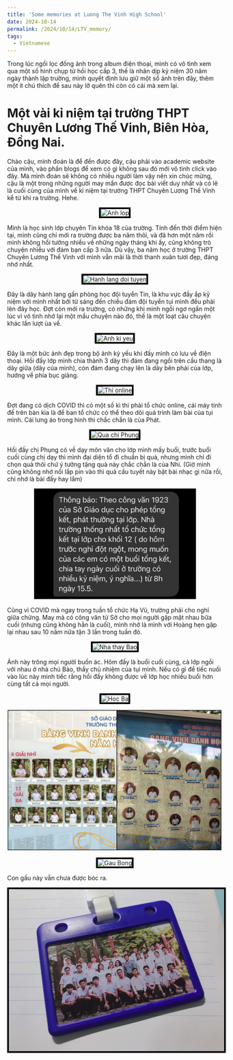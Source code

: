 ```yaml
---
title: 'Some memories at Luong The Vinh High School'
date: 2024-10-14
permalink: /2024/10/14/LTV_memory/
tags:
  - Vietnamese
---
```


Trong lúc ngồi lọc đống ảnh trong album điện thoại, mình có vô tình xem qua một số hình chụp từ hồi học cấp 3, thế là nhân dịp kỷ niệm 30 năm ngày thành lập trường, mình quyết định lưu giữ một số ảnh trên đây, thêm một ít chú thích để sau này lỡ quên thì còn có cái mà xem lại. 

# Một vài kỉ niệm tại trường THPT Chuyên Lương Thế Vinh, Biên Hòa, Đồng Nai.

Chào cậu, mình đoán là để đến được đây, cậu phải vào academic website của mình, vào phần blogs để xem có gì không sau đó mới vô tình click vào đây. Mà mình đoán sẽ không có nhiều người làm vậy nên xin chúc mừng, cậu là một trong những người may mắn được đọc bài viết duy nhất và có lẽ là cuối cùng của mình về kỉ niệm tại trường THPT Chuyên Lương Thế Vinh kể từ khi ra trường. Hehe. 

<p align="center">
  <img src="/images/anhlop.png" alt="Anh lop" style="border:4px solid black; max-height: 500px">
</p>
Mình là học sinh lớp chuyên Tin khóa 18 của trường. Tính đến thời điểm hiện tại, mình cũng chỉ mới ra trường được ba năm thôi, và đã hơn một năm rồi mình không hồi tưởng nhiều về những ngày tháng khi ấy, cũng không trò chuyện nhiều với đám bạn cấp 3 nữa. Dù vậy, ba năm học ở trường THPT Chuyên Lương Thế Vinh với mình vẫn mãi là thời thanh xuân tươi đẹp, đáng nhớ nhất.


<p align="center">
  <img src="/images/hanhlang.png" alt="Hanh lang doi tuyen" style="border:4px solid black; max-height: 500px">
</p>
Đây là dãy hành lang gần phòng học đội tuyển Tin, là khu vực đầy ắp kỷ niệm với mình nhất bởi từ sáng đến chiều đám đội tuyển tụi mình đều phải lên đây học. Đợt còn mới ra trường, có những khi mình ngồi ngơ ngẩn một lúc vì vô tình nhớ lại một mẩu chuyện nào đó, thế là một loạt câu chuyện khác lần lượt ùa về.


<p align="center">
  <img src="/images/kiyeu.jpeg" alt="Anh ki yeu" style="border:4px solid black; max-height: 500px">
</p>
Đây là một bức ảnh đẹp trong bộ ảnh kỷ yếu khi đấy mình có lưu về điện thoại. Hồi đấy lớp mình chia thành 3 dãy thì đám đang ngồi trên cầu thang là dãy giữa (dãy của mình), còn đám đang chạy lên là dãy bên phải của lớp, hướng về phía bục giảng.


<p align="center">
  <img src="/images/thi_online.png" alt="Thi online" style="border:4px solid black; max-height: 500px">
</p>
Đợt đang có dịch COVID thì có một số kì thi phải tổ chức online, cái máy tính để trên bàn kia là để ban tổ chức có thể theo dõi quá trình làm bài của tụi mình. Cái lưng áo trong hình thì chắc chắn là của Phát.


<p align="center">
  <img src="/images/qua_chi_phung.png" alt="Qua chi Phung" style="border:4px solid black; max-height: 500px">
</p>
Hồi đấy chị Phụng có về dạy môn văn cho lớp mình mấy buổi, trước buổi cuối cùng chị dạy thì mình đại diện tổ đi chuẩn bị quà, nhưng mình chỉ đi chọn quà thôi chứ ý tưởng tặng quà này chắc chắn là của Nhi. (Giờ mình cũng không nhớ nổi lắp pin vào thì quả cầu tuyết này bật bài nhạc gì nữa rồi, chỉ nhớ là bài đấy hay lắm)


<p align="center">
  <img src="/images/message.JPG" alt="Message" style="border:4px solid black; max-height: 250px">
</p>
Cũng vì COVID mà ngay trong tuần tổ chức Hạ Vũ, trường phải cho nghỉ giữa chừng. May mà có công văn từ Sở cho mọi người gặp mặt nhau bữa cuối (nhưng cũng không hẳn là cuối), mình nhớ là mình với Hoàng hẹn gặp lại nhau sau 10 năm nữa tận 3 lần trong tuần đó.


<p align="center">
  <img src="/images/nha_thay_bao.png" alt="Nha thay Bao" style="border:4px solid black; max-height: 500px">
</p>
Ảnh này trông mọi người buồn ác. Hôm đấy là buổi cuối cùng, cả lớp ngồi với nhau ở nhà chú Bảo, thầy chủ nhiệm của tụi mình. Nếu có gì để tiếc nuối vào lúc này mình tiếc rằng hồi đấy không được về lớp học nhiều buổi hơn cùng tất cả mọi người. 

<p align="center">
  <img src="/images/hocba.png" alt="Hoc Ba" style="border:4px solid black; max-height: 500px">
</p>


<p align="center">
  <img src="/images/ruathau.png" alt="Rua Thau" style="max-height: 500px">
</p>

<p align="center">
  <img src="/images/gau_bong.png" alt="Gau Bong" style="border:4px solid black; max-height: 500px">
</p>
Con gấu này vẫn chưa được bóc ra.

<p align="center">
  <img src="/images/the_anh_lop.JPG" alt="the anh lop" style="border:4px solid black; max-height: 500px">
</p>